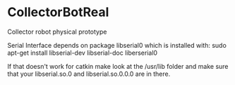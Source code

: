 CollectorBotReal
================

Collector robot physical prototype

Serial Interface depends on package libserial0 which is installed with:
sudo apt-get install libserial-dev libserial-doc liberserial0

If that doesn't work for catkin make look at the /usr/lib folder and
make sure that your libserial.so.0 and libserial.so.0.0.0 are in there.
